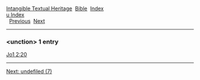 [Intangible Textual Heritage](../../index)  [Bible](../index) 
[Index](index)   
[u Index](_u_)  
  [Previous](c11904)  [Next](c11906) 

------------------------------------------------------------------------

### &lt;unction&gt; 1 entry

[Jo1 2:20](../kjv/jo1002.htm#020)  

------------------------------------------------------------------------

[Next: undefiled (7)](c11906)
